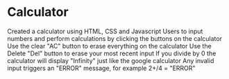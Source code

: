 # Calculator
Created a calculator using HTML, CSS and Javascript
Users to input numbers and perform calculations by clicking the buttons on the calculator
Use the clear "AC" button to erase everything on the calculator
Use the Delete "Del" button to erase your most recent input
If you divide by 0 the calculator will display "Infinity" just like the google calculator
Any invalid input triggers an "ERROR" message, for example 2+/4 = "ERROR"
